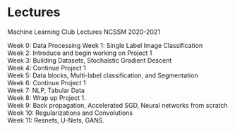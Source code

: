# Lectures
Machine Learning Club Lectures NCSSM 2020-2021

Week 0: Data Processing
Week 1: Single Label Image Classification  
Week 2: Introduce and begin working on Project 1  
Week 3: Building Datasets, Stochaistic Gradient Descent  
Week 4: Continue Project 1  
Week 5: Data blocks, Multi-label classification, and Segmentation  
Week 6: Continue Project 1  
Week 7: NLP, Tabular Data  
Week 8: Wrap up Project 1.  
Week 9: Back propagation, Accelerated SGD, Neural networks from scratch  
Week 10: Regularizations and Convolutions  
Week 11: Resnets, U-Nets, GANS.  

